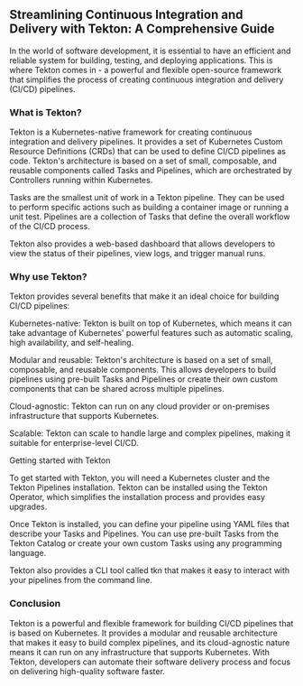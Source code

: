 ## Streamlining Continuous Integration and Delivery with Tekton: A Comprehensive Guide

In the world of software development, it is essential to have an efficient and reliable system for building, testing, and deploying applications. This is where Tekton comes in - a powerful and flexible open-source framework that simplifies the process of creating continuous integration and delivery (CI/CD) pipelines.

### What is Tekton?

Tekton is a Kubernetes-native framework for creating continuous integration and delivery pipelines. It provides a set of Kubernetes Custom Resource Definitions (CRDs) that can be used to define CI/CD pipelines as code. Tekton's architecture is based on a set of small, composable, and reusable components called Tasks and Pipelines, which are orchestrated by Controllers running within Kubernetes.

Tasks are the smallest unit of work in a Tekton pipeline. They can be used to perform specific actions such as building a container image or running a unit test. Pipelines are a collection of Tasks that define the overall workflow of the CI/CD process.

Tekton also provides a web-based dashboard that allows developers to view the status of their pipelines, view logs, and trigger manual runs.

### Why use Tekton?

Tekton provides several benefits that make it an ideal choice for building CI/CD pipelines:

Kubernetes-native: Tekton is built on top of Kubernetes, which means it can take advantage of Kubernetes' powerful features such as automatic scaling, high availability, and self-healing.

Modular and reusable: Tekton's architecture is based on a set of small, composable, and reusable components. This allows developers to build pipelines using pre-built Tasks and Pipelines or create their own custom components that can be shared across multiple pipelines.

Cloud-agnostic: Tekton can run on any cloud provider or on-premises infrastructure that supports Kubernetes.

Scalable: Tekton can scale to handle large and complex pipelines, making it suitable for enterprise-level CI/CD.

Getting started with Tekton

To get started with Tekton, you will need a Kubernetes cluster and the Tekton Pipelines installation. Tekton can be installed using the Tekton Operator, which simplifies the installation process and provides easy upgrades.

Once Tekton is installed, you can define your pipeline using YAML files that describe your Tasks and Pipelines. You can use pre-built Tasks from the Tekton Catalog or create your own custom Tasks using any programming language.

Tekton also provides a CLI tool called tkn that makes it easy to interact with your pipelines from the command line.

### Conclusion

Tekton is a powerful and flexible framework for building CI/CD pipelines that is based on Kubernetes. It provides a modular and reusable architecture that makes it easy to build complex pipelines, and its cloud-agnostic nature means it can run on any infrastructure that supports Kubernetes. With Tekton, developers can automate their software delivery process and focus on delivering high-quality software faster.
